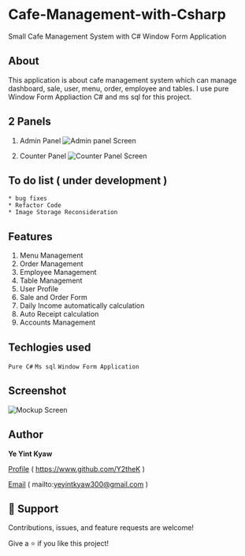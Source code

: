 # Cafe-Management-with-Csharp
Small Cafe Management System with C# Window Form Application

## About
This application is about cafe management system which can manage dashboard, sale, user, menu, order, employee and tables.
I use pure Window Form Appliaction C# and ms sql for this project.

## 2 Panels

1. Admin Panel
![Admin panel Screen](https://github.com/Y2theK/ample-onlinequiz/blob/main/demo%20images/home.PNG "Admin Home Page")
   
    
2. Counter Panel
![Counter Panel Screen](https://github.com/Y2theK/ample-onlinequiz/blob/main/demo%20images/home.PNG "Counter Order Page")
   

## To do list ( under development )
    * bug fixes
    * Refactor Code
    * Image Storage Reconsideration


## Features
1. Menu Management
2. Order Management
3. Employee Management
4. Table Management
5. User Profile
6. Sale and Order Form
7. Daily Income automatically calculation
5. Auto Receipt calculation
6. Accounts Management

## Techlogies used
`Pure C#` `Ms sql` `Window Form Application `

## Screenshot
![Mockup Screen](https://github.com/Y2theK/ample-onlinequiz/blob/master/assets/demo%20images/counterPanel.PNG "MockUp")

## Author
**Ye Yint Kyaw**

[Profile](https://www.github.com/Y2theK) ( https://www.github.com/Y2theK )

[Email](mailto:yeyintkyaw300@gmail.com?subject=Hi "Hi!") ( mailto:yeyintkyaw300@gmail.com )

## 🤝 Support

Contributions, issues, and feature requests are welcome!

Give a ⭐️ if you like this project!

